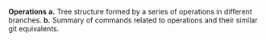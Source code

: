 **Operations** **a.** Tree structure formed by a series of operations in different branches. **b.** Summary of commands related to operations and their similar git equivalents. 